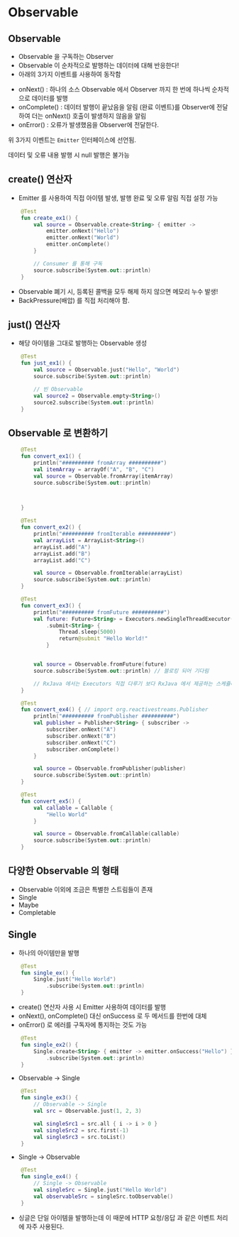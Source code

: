 # Observable

## Observable

- Observable 을 구독하는 Observer
- Observable 이 순차적으로 발행하는 데이터에 대해 반응한다!
- 아래의 3가지 이벤트를 사용하여 동작함

+ onNext() : 하나의 소스 Observable 에서 Observer 까지 한 번에 하나씩 순차적으로 데이터를 발행
+ onComplete() : 데이터 발행이 끝났음을 알림 (완료 이벤트)를 Observer에 전달하여 더는 onNext() 호출이 발생하지 않음을 알림
+ onError() : 오류가 발생했음을 Observer에 전달한다.

위 3가지 이벤트는 `Emitter` 인터페이스에 선언됨.

데이터 및 오류 내용 발행 시 null 발행은 불가능

## create() 연산자

- Emitter 를 사용하여 직접 아이템 발생, 발행 완료 및 오류 알림 직접 설정 가능

```kotlin
    @Test
    fun create_ex1() {
        val source = Observable.create<String> { emitter ->
            emitter.onNext("Hello")
            emitter.onNext("World")
            emitter.onComplete()
        }

        // Consumer 를 통해 구독
        source.subscribe(System.out::println)
    }
```

- Observable 폐기 시, 등록된 콜백을 모두 해제 하지 않으면 메모리 누수 발생!
- BackPressure(배압) 를 직접 처리해야 함. 

## just() 연산자

- 해당 아이템을 그대로 발행하는 Observable 생성

```kotlin
    @Test
    fun just_ex1() {
        val source = Observable.just("Hello", "World")
        source.subscribe(System.out::println)

        // 빈 Observable
        val source2 = Observable.empty<String>()
        source2.subscribe(System.out::println)
    }
```

## Observable 로 변환하기

```kotlin
    @Test
    fun convert_ex1() {
        println("########## fromArray ##########")
        val itemArray = arrayOf("A", "B", "C")
        val source = Observable.fromArray(itemArray)
        source.subscribe(System.out::println)



    }

    @Test
    fun convert_ex2() {
        println("########## fromIterable ##########")
        val arrayList = ArrayList<String>()
        arrayList.add("A")
        arrayList.add("B")
        arrayList.add("C")

        val source = Observable.fromIterable(arrayList)
        source.subscribe(System.out::println)
    }

    @Test
    fun convert_ex3() {
        println("########## fromFuture ##########")
        val future: Future<String> = Executors.newSingleThreadExecutor()
            .submit<String> {
                Thread.sleep(5000)
                return@submit "Hello World!"
            }


        val source = Observable.fromFuture(future)
        source.subscribe(System.out::println) // 블로킹 되어 기다림

        // RxJava 에서는 Executors 직접 다루기 보다 RxJava 에서 제공하는 스케쥴러 사용을 권장
    }

    @Test
    fun convert_ex4() { // import org.reactivestreams.Publisher
        println("########## fromPublisher ##########")
        val publisher = Publisher<String> { subscriber ->
            subscriber.onNext("A")
            subscriber.onNext("B")
            subscriber.onNext("C")
            subscriber.onComplete()
        }

        val source = Observable.fromPublisher(publisher)
        source.subscribe(System.out::println)
    }

    @Test
    fun convert_ex5() {
        val callable = Callable {
            "Hello World"
        }

        val source = Observable.fromCallable(callable)
        source.subscribe(System.out::println)
    }
```

## 다양한 Observable 의 형태

- Observable 이외에 조금은 특별한 스트림들이 존재
- Single
- Maybe
- Completable


## Single 

- 하나의 아이템만을 발행

```kotlin
    @Test
    fun single_ex() {
        Single.just("Hello World")
            .subscribe(System.out::println)
    }
```

- create() 연산자 사용 시 Emitter 사용하여 데이터를 발행
- onNext(), onComplete() 대신 onSuccess 로 두 메서드를 한번에 대체 
- onError() 로 에러를 구독자에 통지하는 것도 가능

```kotlin
    @Test
    fun single_ex2() {
        Single.create<String> { emitter -> emitter.onSuccess("Hello") }
            .subscribe(System.out::println)
    }
```

- Observable -> Single

```kotlin
    @Test
    fun single_ex3() {
        // Observable -> Single
        val src = Observable.just(1, 2, 3)

        val singleSrc1 = src.all { i -> i > 0 }
        val singleSrc2 = src.first(-1)
        val singleSrc3 = src.toList()
    }
```

- Single -> Observable

```kotlin
    @Test
    fun single_ex4() {
        // Single -> Observable
        val singleSrc = Single.just("Hello World")
        val observableSrc = singleSrc.toObservable()
    }
```

- 싱글은 단일 아이템을 발행하는데 이 때문에 HTTP 요청/응답 과 같은 이벤트 처리에 자주 사용된다.
